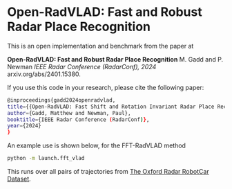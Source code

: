 # Open-RadVLAD: Fast and Robust Radar Place Recognition

This is an open implementation and benchmark from the paper at 

**Open-RadVLAD: Fast and Robust Radar Place Recognition**
M. Gadd and P. Newman
*IEEE Radar Conference (RadarConf), 2024*
arxiv.org/abs/2401.15380.

If you use this code in your research, please cite the following paper:

```bash
@inproceedings{gadd2024openradvlad,
title={{Open-RadVLAD: Fast Shift and Rotation Invariant Radar Place Recognition}},
author={Gadd, Matthew and Newman, Paul},
booktitle={IEEE Radar Conference (RadarConf)},
year={2024}
}
```

An example use is shown below, for the FFT-RadVLAD method

```bash
python -m launch.fft_vlad
```

This runs over all pairs of trajectories from [The Oxford Radar RobotCar Dataset](https://oxford-robotics-institute.github.io/radar-robotcar-dataset/).